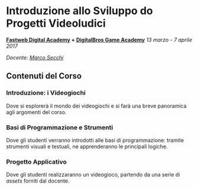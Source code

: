 # Introduzione allo Sviluppo do Progetti Videoludici
**[Fastweb Digital Academy](https://www.fastwebdigital.academy/) + [DigitalBros Game Academy](http://www.dbgameacademy.it/)**
*13 marzo - 7 aprile 2017*

*Docente: [Marco Secchi](http://marcosecchi.it)*

## Contenuti del Corso

### Introduzione: i Videogiochi
Dove si esplorerà il mondo dei videogiochi e si farà una breve panoramica agli argomenti del corso.

### Basi di Programmazione e Strumenti
Dove gli studenti verranno introdotti alle basi di programmazione: tramite strumenti visuali e testuali, ne apprenderanno le principali logiche.

### Progetto Applicativo
Dove gli studenti realizzaranno un videogioco, partendo da una serie di *assets* forniti dal docente.
